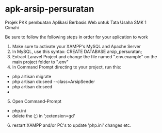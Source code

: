 # apk-arsip-persuratan
Projek PKK pembuatan Aplikasi Berbasis Web untuk Tata Usaha SMK 1 Cimahi

Be sure to follow the following steps in order for your aplication to work
1.  Make sure to activate your XAMPP's MySQL and Apache Server
2.  In MySQL, use this syntax:
  CREATE DATABASE arsip_persuratan;
3. Extract Laravel Project and change the file named ".env.example" on the main project folder to ".env"
4.  In Command Prompt directing to your project, run this:
- php artisan migrate
- php artisan db:seed --class=ArsipSeeder
- php artisan db:seed
- 
5. Open Command-Prompt
- php.ini
- delete the (;) in ';extension=gd'
6. restart XAMPP and/or PC's to update 'php.ini' changes
etc.
